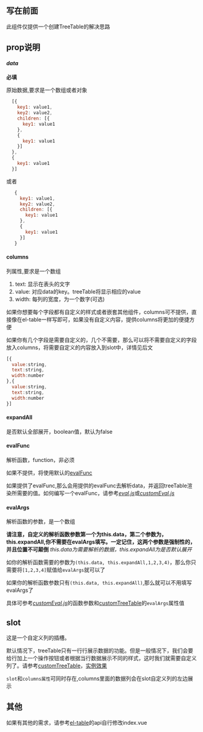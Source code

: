## 写在前面
此组件仅提供一个创建TreeTable的解决思路

## prop说明
#### *data*
  **必填**

  原始数据,要求是一个数组或者对象
  ```javascript
    [{
      key1: value1,
      key2: value2,
      children: [{
        key1: value1
      },
      {
        key1: value1
      }]
    },
    {
      key1: value1
    }]
  ```
  或者
 ```javascript
    {
      key1: value1,
      key2: value2,
      children: [{
        key1: value1
      },
      {
        key1: value1
      }]
    }
  ```

#### columns
  列属性,要求是一个数组

  1. text: 显示在表头的文字
  2. value: 对应data的key。treeTable将显示相应的value
  3. width: 每列的宽度，为一个数字(可选)
  
  如果你想要每个字段都有自定义的样式或者嵌套其他组件，columns可不提供，直接像在el-table一样写即可，如果没有自定义内容，提供columns将更加的便捷方便
  
  如果你有几个字段是需要自定义的，几个不需要，那么可以将不需要自定义的字段放入columns，将需要自定义的内容放入到slot中，详情见后文
  ```javascript
  [{
    value:string,
    text:string,
    width:number
  },{
    value:string,
    text:string,
    width:number
  }]
  ```

#### expandAll
  是否默认全部展开，boolean值，默认为false

#### evalFunc
  解析函数，function，非必须

  如果不提供，将使用默认的[evalFunc](./eval.js)

  如果提供了evalFunc,那么会用提供的evalFunc去解析data，并返回treeTable渲染所需要的值。如何编写一个evalFunc，请参考[*eval.js*](https://github.com/zhengjing1124/vue-element-tpl/blob/master/src/components/TreeTable/eval.js)或[*customEval.js*](https://github.com/zhengjing1124/vue-element-tpl/blob/master/src/views/example/table/treeTable/customEval.js)

#### evalArgs
  解析函数的参数，是一个数组

  **请注意，自定义的解析函数参数第一个为this.data，第二个参数为， this.expandAll,你不需要在evalArgs填写。一定记住，这两个参数是强制性的，并且位置不可颠倒** *this.data为需要解析的数据，this.expandAll为是否默认展开*

  如你的解析函数需要的参数为`(this.data, this.expandAll,1,2,3,4)`，那么你只需要将`[1,2,3,4]`赋值给`evalArgs`就可以了
  
  如果你的解析函数参数只有`(this.data, this.expandAll)`,那么就可以不用填写evalArgs了
  
  具体可参考[*customEval.js*](https://github.com/zhengjing1124/vue-element-tpl/blob/master/src/views/example/table/treeTable/customEval.js)的函数参数和[customTreeTable](https://github.com/zhengjing1124/vue-element-tpl/blob/master/src/views/example/table/treeTable/customTreeTable.vue)的`evalArgs`属性值

 ## slot
 这是一个自定义列的插槽。
 
 默认情况下，treeTable只有一行行展示数据的功能。但是一般情况下，我们会要给行加上一个操作按钮或者根据当行数据展示不同的样式，这时我们就需要自定义列了。请参考[customTreeTable](https://github.com/zhengjing1124/vue-element-tpl/blob/master/src/views/example/table/treeTable/customTreeTable.vue)，[实例效果](http://zhengjing1124.github.io/vue-element-admin/#/example/table/custom-tree-table)
 
 `slot`和`columns属性`可同时存在,columns里面的数据列会在slot自定义列的左边展示

 ## 其他
  如果有其他的需求，请参考[el-table](http://element-cn.eleme.io/#/en-US/component/table)的api自行修改index.vue
